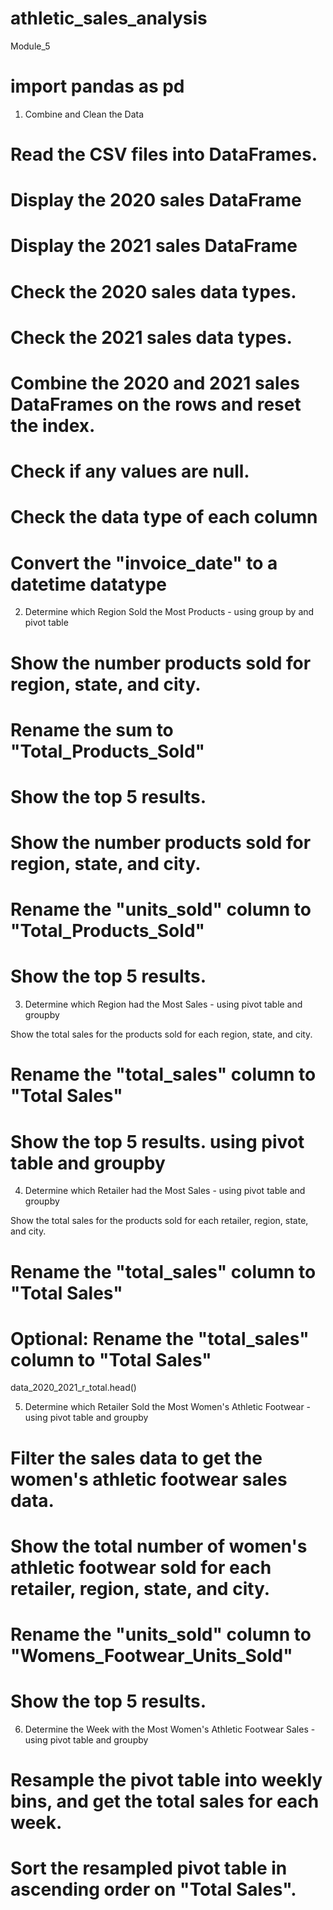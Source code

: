 # athletic_sales_analysis

Module_5
# import pandas as pd

1. Combine and Clean the Data
   
# Read the CSV files into DataFrames.
# Display the 2020 sales DataFrame
# Display the 2021 sales DataFrame
# Check the 2020 sales data types.
# Check the 2021 sales data types.
# Combine the 2020 and 2021 sales DataFrames on the rows and reset the index.
# Check if any values are null.
# Check the data type of each column
# Convert the "invoice_date" to a datetime datatype

2. Determine which Region Sold the Most Products - using group by and pivot table
   
# Show the number products sold for region, state, and city.
# Rename the sum to "Total_Products_Sold"
# Show the top 5 results.
# Show the number products sold for region, state, and city.
# Rename the "units_sold" column to "Total_Products_Sold"
# Show the top 5 results.

3. Determine which Region had the Most Sales - using pivot table and groupby

Show the total sales for the products sold for each region, state, and city.
# Rename the "total_sales" column to "Total Sales"
# Show the top 5 results. using pivot table and groupby

4. Determine which Retailer had the Most Sales - using pivot table and groupby
   
Show the total sales for the products sold for each retailer, region, state, and city.
# Rename the "total_sales" column to "Total Sales"
# Optional: Rename the "total_sales" column to "Total Sales"
data_2020_2021_r_total.head()

5. Determine which Retailer Sold the Most Women's Athletic Footwear  - using pivot table and groupby
   
# Filter the sales data to get the women's athletic footwear sales data.
# Show the total number of women's athletic footwear sold for each retailer, region, state, and city.
# Rename the "units_sold" column to "Womens_Footwear_Units_Sold"
# Show the top 5 results.

6. Determine the Week with the Most Women's Athletic Footwear Sales - using pivot table and groupby
   
# Resample the pivot table into weekly bins, and get the total sales for each week.
# Sort the resampled pivot table in ascending order on "Total Sales".
